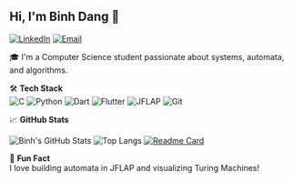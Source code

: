 ## Hi, I'm Binh Dang  👋
[![LinkedIn](https://img.shields.io/badge/-LinkedIn-blue?style=flat-square&logo=linkedin&logoColor=white&link=https://linkedin.com)]([https://linkedin.com](https://www.linkedin.com/in/binh-dang-quoc-266b072ba/))
[![Email](https://img.shields.io/badge/-Email-c14438?style=flat-square&logo=gmail&logoColor=white&link=mailto:youremail@example.com)](mailto:youremail@example.com)

🎓 I'm a Computer Science student passionate about systems, automata, and algorithms.

🛠 **Tech Stack**  
![C](https://img.shields.io/badge/C-00599C?style=flat-square&logo=c&logoColor=white)
![Python](https://img.shields.io/badge/Python-3776AB?style=flat-square&logo=python&logoColor=white)
![Dart](https://img.shields.io/badge/Dart-0175C2?style=flat-square&logo=dart&logoColor=white)
![Flutter](https://img.shields.io/badge/Flutter-02569B?style=flat-square&logo=flutter&logoColor=white)
![JFLAP](https://img.shields.io/badge/JFLAP-4B0082?style=flat-square)
![Git](https://img.shields.io/badge/Git-F05032?style=flat-square&logo=git&logoColor=white)

📈 **GitHub Stats**

![Binh's GitHub Stats](https://github-readme-stats.vercel.app/api?username=bdang12&show_icons=true&theme=tokyonight)
![Top Langs](https://github-readme-stats.vercel.app/api/top-langs/?username=bdang12&layout=compact&theme=tokyonight)
[![Readme Card](https://github-readme-stats.vercel.app/api/pin/?username=bdang12&repo=app_flutter_todolist&theme=tokyonight)](https://github.com/bdang12/app_flutter_todolist)

🧠 **Fun Fact**  
I love building automata in JFLAP and visualizing Turing Machines!

<!--
**bdang12/bdang12** is a ✨ _special_ ✨ repository because its `README.md` (this file) appears on your GitHub profile.

Here are some ideas to get you started:

- 🔭 I’m currently working on ...
- 🌱 I’m currently learning ...
- 👯 I’m looking to collaborate on ...
- 🤔 I’m looking for help with ...
- 💬 Ask me about ...
- 📫 How to reach me: ...
- 😄 Pronouns: ...
- ⚡ Fun fact: ...
-->
